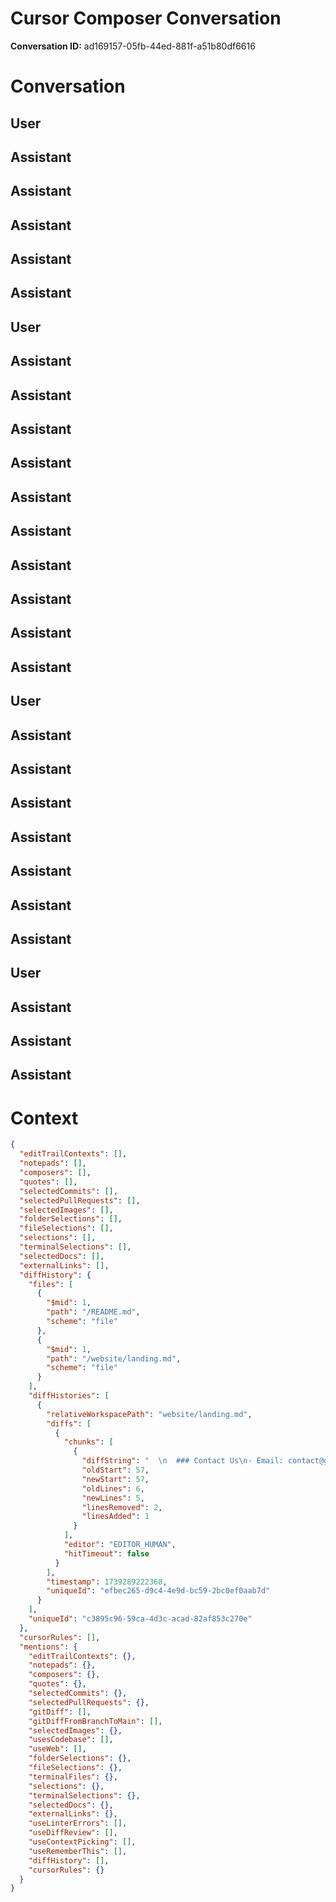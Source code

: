 # Cursor Composer Conversation

**Conversation ID:** ad169157-05fb-44ed-881f-a51b80df6616

# Conversation

## User



## Assistant



## Assistant



## Assistant



## Assistant



## Assistant



## User



## Assistant



## Assistant



## Assistant



## Assistant



## Assistant



## Assistant



## Assistant



## Assistant



## Assistant



## Assistant



## User



## Assistant



## Assistant



## Assistant



## Assistant



## Assistant



## Assistant



## Assistant



## User



## Assistant



## Assistant



## Assistant



# Context

```json
{
  "editTrailContexts": [],
  "notepads": [],
  "composers": [],
  "quotes": [],
  "selectedCommits": [],
  "selectedPullRequests": [],
  "selectedImages": [],
  "folderSelections": [],
  "fileSelections": [],
  "selections": [],
  "terminalSelections": [],
  "selectedDocs": [],
  "externalLinks": [],
  "diffHistory": {
    "files": [
      {
        "$mid": 1,
        "path": "/README.md",
        "scheme": "file"
      },
      {
        "$mid": 1,
        "path": "/website/landing.md",
        "scheme": "file"
      }
    ],
    "diffHistories": [
      {
        "relativeWorkspacePath": "website/landing.md",
        "diffs": [
          {
            "chunks": [
              {
                "diffString": "  \n  ### Contact Us\n- Email: contact@gondolaai.com\n- Location: San Francisco, CA\n+ Email: eduardo.aguilar@gondolaai.com\n  \n  ---",
                "oldStart": 57,
                "newStart": 57,
                "oldLines": 6,
                "newLines": 5,
                "linesRemoved": 2,
                "linesAdded": 1
              }
            ],
            "editor": "EDITOR_HUMAN",
            "hitTimeout": false
          }
        ],
        "timestamp": 1739289222368,
        "uniqueId": "efbec265-d9c4-4e9d-bc59-2bc0ef0aab7d"
      }
    ],
    "uniqueId": "c3895c96-59ca-4d3c-acad-82af853c270e"
  },
  "cursorRules": [],
  "mentions": {
    "editTrailContexts": {},
    "notepads": {},
    "composers": {},
    "quotes": {},
    "selectedCommits": {},
    "selectedPullRequests": {},
    "gitDiff": [],
    "gitDiffFromBranchToMain": [],
    "selectedImages": {},
    "usesCodebase": [],
    "useWeb": [],
    "folderSelections": {},
    "fileSelections": {},
    "terminalFiles": {},
    "selections": {},
    "terminalSelections": {},
    "selectedDocs": {},
    "externalLinks": {},
    "useLinterErrors": [],
    "useDiffReview": [],
    "useContextPicking": [],
    "useRememberThis": [],
    "diffHistory": [],
    "cursorRules": {}
  }
}
```

